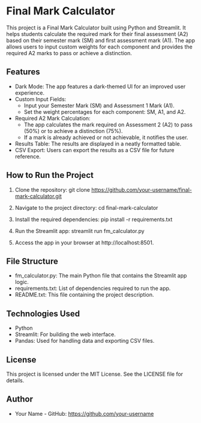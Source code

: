 # Final Mark Calculator

This project is a Final Mark Calculator built using Python and Streamlit. It helps students calculate the required mark for their final assessment (A2) based on their semester mark (SM) and first assessment mark (A1). The app allows users to input custom weights for each component and provides the required A2 marks to pass or achieve a distinction.

## Features

- Dark Mode: The app features a dark-themed UI for an improved user experience.
- Custom Input Fields:
  - Input your Semester Mark (SM) and Assessment 1 Mark (A1).
  - Set the weight percentages for each component: SM, A1, and A2.
- Required A2 Mark Calculation:
  - The app calculates the mark required on Assessment 2 (A2) to pass (50%) or to achieve a distinction (75%).
  - If a mark is already achieved or not achievable, it notifies the user.
- Results Table: The results are displayed in a neatly formatted table.
- CSV Export: Users can export the results as a CSV file for future reference.

## How to Run the Project

1. Clone the repository:
   git clone https://github.com/your-username/final-mark-calculator.git

2. Navigate to the project directory:
   cd final-mark-calculator

3. Install the required dependencies:
   pip install -r requirements.txt

4. Run the Streamlit app:
   streamlit run fm_calculator.py

5. Access the app in your browser at http://localhost:8501.

## File Structure

- fm_calculator.py: The main Python file that contains the Streamlit app logic.
- requirements.txt: List of dependencies required to run the app.
- README.txt: This file containing the project description.

## Technologies Used

- Python
- Streamlit: For building the web interface.
- Pandas: Used for handling data and exporting CSV files.

## License

This project is licensed under the MIT License. See the LICENSE file for details.

## Author

- Your Name - GitHub: https://github.com/your-username
